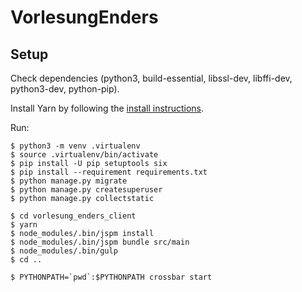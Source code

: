 VorlesungEnders
===============

## Setup

Check dependencies (python3, build-essential, libssl-dev, libffi-dev,
python3-dev, python-pip).

Install Yarn by following the [install
instructions](https://yarnpkg.com/en/docs/install).

Run:

    $ python3 -m venv .virtualenv
    $ source .virtualenv/bin/activate
    $ pip install -U pip setuptools six
    $ pip install --requirement requirements.txt
    $ python manage.py migrate
    $ python manage.py createsuperuser
    $ python manage.py collectstatic

    $ cd vorlesung_enders_client
    $ yarn
    $ node_modules/.bin/jspm install
    $ node_modules/.bin/jspm bundle src/main
    $ node_modules/.bin/gulp
    $ cd ..

    $ PYTHONPATH=`pwd`:$PYTHONPATH crossbar start
